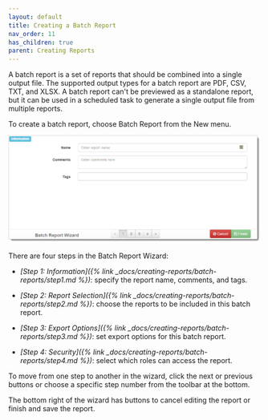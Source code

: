 ```yaml
---
layout: default
title: Creating a Batch Report
nav_order: 11
has_children: true
parent: Creating Reports
---
```

A batch report is a set of reports that should be combined into a single output file. The supported output types for a batch report are PDF, CSV, TXT, and XLSX. A batch report can't be previewed as a standalone report, but it can be used in a scheduled task to generate a single output file from multiple reports.

To create a batch report, choose Batch Report from the New menu.

![](/assets/images/batchwizard1.png)

There are four steps in the Batch Report Wizard:

* *[Step 1: Information]({% link _docs/creating-reports/batch-reports/step1.md %})*: specify the report name, comments, and tags.

* *[Step 2: Report Selection]({% link _docs/creating-reports/batch-reports/step2.md %})*: choose the reports to be included in this batch report.

* *[Step 3: Export Options]({% link _docs/creating-reports/batch-reports/step3.md %})*: set export options for this batch report.

* *[Step 4: Security]({% link _docs/creating-reports/batch-reports/step4.md %})*: select which roles can access the report.

To move from one step to another in the wizard, click the next or previous buttons or choose a specific step number from the toolbar at the bottom.

The bottom right of the wizard has buttons to cancel editing the report or finish and save the report.
